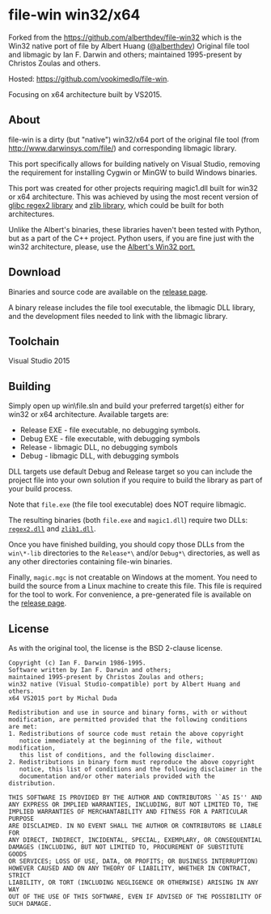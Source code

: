 file-win win32/x64
==================
Forked from the https://github.com/alberthdev/file-win32 which is the Win32 native port of file by Albert Huang ([@alberthdev])
Original file tool and libmagic by Ian F. Darwin and others;
maintained 1995-present by Christos Zoulas and others.

Hosted: https://github.com/vookimedlo/file-win.

Focusing on x64 architecture built by VS2015.

About
------
file-win is a dirty (but "native") win32/x64 port of the original file
tool (from http://www.darwinsys.com/file/) and corresponding libmagic
library.

This port specifically allows for building natively on Visual Studio,
removing the requirement for installing Cygwin or MinGW to build
Windows binaries.

This port was created for other projects requiring magic1.dll built for
win32 or x64 architecture. This was achieved by using the most recent
version of [glibc regex2 library](https://github.com/vookimedlo/glibc-win/releases/tag/glibc-2.24-regex-vs2015) and [zlib library](https://github.com/vookimedlo/zlib/releases/tag/ZLIB_1_2_8__VS2015), which could be built for both architectures.

Unlike the Albert's binaries, these libraries haven't been tested with Python, but as a part of the C++ project.
Python users, if you are fine just with the win32 architecture, please, use the [Albert's Win32 port.](https://github.com/alberthdev/file-win32)

Download
---------
Binaries and source code are available on the [release page][1].

A binary release includes the file tool executable, the libmagic DLL
library, and the development files needed to link with the libmagic
library.

Toolchain
-------------
Visual Studio 2015

Building
---------
Simply open up win\file.sln and build your preferred target(s) either for win32 or x64 architecture.
Available targets are:

 * Release EXE - file executable, no debugging symbols.
 * Debug EXE - file executable, with debugging symbols
 * Release - libmagic DLL, no debugging symbols
 * Debug - libmagic DLL, with debugging symbols

DLL targets use default Debug and Release target so you can include the project file into your own solution if you require to build the library as part of your build process.

Note that `file.exe` (the file tool executable) does NOT require
libmagic.

The resulting binaries (both `file.exe` and `magic1.dll`) require two
DLLs: [`regex2.dll`](https://github.com/vookimedlo/glibc-win/releases/tag/glibc-2.24-regex-vs2015) and [`zlib1.dll`](https://github.com/vookimedlo/zlib/releases/tag/ZLIB_1_2_8__VS2015).

Once you have finished building, you should copy those DLLs from the
`win\*-lib` directories to the `Release*\` and/or `Debug*\`
directories, as well as any other directories containing file-win
binaries.

Finally, `magic.mgc` is not creatable on Windows at the moment. You
need to build the source from a Linux machine to create this file.
This file is required for the tool to work. For convenience, a
pre-generated file is available on the [release page][1].

License
--------
As with the original tool, the license is the BSD 2-clause license.

    Copyright (c) Ian F. Darwin 1986-1995.
    Software written by Ian F. Darwin and others;
    maintained 1995-present by Christos Zoulas and others;
    win32 native (Visual Studio-compatible) port by Albert Huang and others.
    x64 VS2015 port by Michal Duda
    
    Redistribution and use in source and binary forms, with or without
    modification, are permitted provided that the following conditions
    are met:
    1. Redistributions of source code must retain the above copyright
       notice immediately at the beginning of the file, without modification,
       this list of conditions, and the following disclaimer.
    2. Redistributions in binary form must reproduce the above copyright
       notice, this list of conditions and the following disclaimer in the
       documentation and/or other materials provided with the distribution.
     
    THIS SOFTWARE IS PROVIDED BY THE AUTHOR AND CONTRIBUTORS ``AS IS'' AND
    ANY EXPRESS OR IMPLIED WARRANTIES, INCLUDING, BUT NOT LIMITED TO, THE
    IMPLIED WARRANTIES OF MERCHANTABILITY AND FITNESS FOR A PARTICULAR PURPOSE
    ARE DISCLAIMED. IN NO EVENT SHALL THE AUTHOR OR CONTRIBUTORS BE LIABLE FOR
    ANY DIRECT, INDIRECT, INCIDENTAL, SPECIAL, EXEMPLARY, OR CONSEQUENTIAL
    DAMAGES (INCLUDING, BUT NOT LIMITED TO, PROCUREMENT OF SUBSTITUTE GOODS
    OR SERVICES; LOSS OF USE, DATA, OR PROFITS; OR BUSINESS INTERRUPTION)
    HOWEVER CAUSED AND ON ANY THEORY OF LIABILITY, WHETHER IN CONTRACT, STRICT
    LIABILITY, OR TORT (INCLUDING NEGLIGENCE OR OTHERWISE) ARISING IN ANY WAY
    OUT OF THE USE OF THIS SOFTWARE, EVEN IF ADVISED OF THE POSSIBILITY OF
    SUCH DAMAGE.

[1]: https://github.com/vookimedlo/file-win/releases
[@alberthdev]: https://github.com/alberthdev
